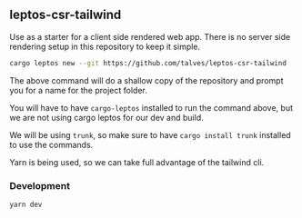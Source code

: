 ## leptos-csr-tailwind

Use as a starter for a client side rendered web app. There is no server side rendering setup in this repository to keep it simple.

```bash
cargo leptos new --git https://github.com/talves/leptos-csr-tailwind
```

The above command will do a shallow copy of the repository and prompt you for a name for the project folder.

You will have to have `cargo-leptos` installed to run the command above, but we are not using cargo leptos for our dev and build. 

We will be using `trunk`, so make sure to have `cargo install trunk` installed to use the commands.

Yarn is being used, so we can take full advantage of the tailwind cli.

### Development

```bash
yarn dev
```

